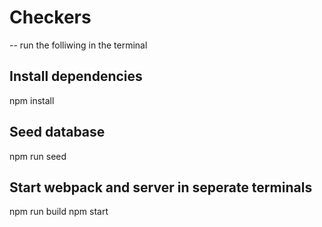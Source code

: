 # Checkers
-- run the folliwing in the terminal

  ## Install dependencies
  npm install

  ## Seed database
  npm run seed

  ## Start webpack and server in seperate terminals
  npm run build
  npm start
